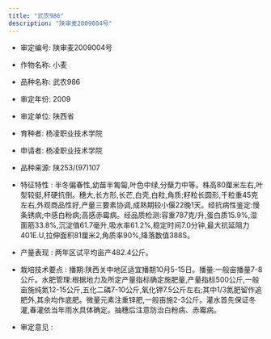 ```yaml
---
title: "武农986"
description: "陕审麦2009004号"
---
```

* 审定编号:  陕审麦2009004号

*  作物名称:  小麦

*  品种名称:  武农986

*  审定年份:  2009

*  审定单位:  陕西省

* 育种者:  杨凌职业技术学院

*  申请者:  杨凌职业技术学院

*  品种来源:  陕253/(97)107

*  特征特性 : 
半冬偏春性,幼苗半匍匐,叶色中绿,分蘖力中等。株高80厘米左右,叶型较挺,秆硬抗倒。穗大,长方形,长芒,白壳,白粒,角质;籽粒长圆形,千粒重45克左右,外观商品性好,产量三要素协调,成熟期较小偃22晚1天。经抗病性鉴定:慢条锈病;中感白粉病;高感赤霉病。经品质检测:容重787克/升,蛋白质15.9%,湿面筋33.8%,沉淀值61.7毫升,吸水率61.2%,稳定时间7.0分钟,最大抗延阻力401E.U,拉伸面积81厘米2,角质率90%,降落数值388S。
 
*  产量表现 : 
两年区试平均亩产482.4公斤。

*  栽培技术要点 : 
播期:陕西关中地区适宜播期10月5-15日。播量:一般亩播量7-8公斤。水肥管理:根据地力及所定产量指标确定施肥量,产量指标500公斤,一般亩施纯氮12-15公斤,五化二磷7-10公斤,氧化钾7.5公斤左右;其中1/3氮肥留作追肥外,其余均作底肥。微量元素注重锌肥,一般亩施2-3公斤。灌水首先保证冬灌,春灌依当年雨水具体确定。抽穗后注意防治白粉病、赤霉病。

*  审定意见 : 

